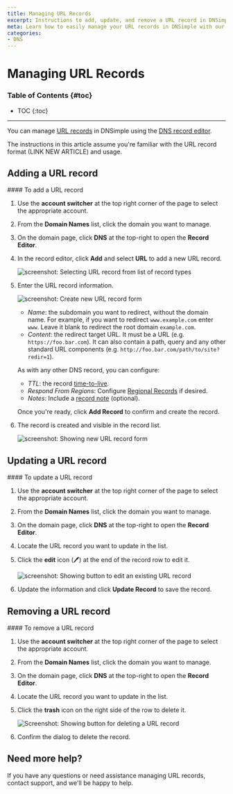 ```yaml
---
title: Managing URL Records
excerpt: Instructions to add, update, and remove a URL record in DNSimple.
meta: Learn how to easily manage your URL records in DNSimple with our step-by-step guide. Add, update, or remove records to optimize your domain's performance.
categories:
- DNS
---
```


# Managing URL Records

### Table of Contents {#toc}

* TOC
{:toc}

---

You can manage [URL records](/articles/url-record/) in DNSimple using the [DNS record editor](/articles/record-editor/).

The instructions in this article assume you're familiar with the URL record format (LINK NEW ARTICLE) and usage.


## Adding a URL record

<div class="section-steps" markdown="1">
#### To add a URL record

1. Use the **account switcher** at the top right corner of the page to select the appropriate account.
1. From the **Domain Names** list, click the domain you want to manage.
1. On the domain page, click **DNS** at the top-right to open the **Record Editor**.
1. In the record editor, click **Add** and select **URL** to add a new URL record.

    ![screenshot: Selecting URL record from list of record types](/files/record-url-create-select.png)

1.  Enter the URL record information.

    ![screenshot: Create new URL record form](/files/record-url-create-new.png)

    - _Name_: the subdomain you want to redirect, without the domain name. For example, if you want to redirect `www.example.com` enter `www`. Leave it blank to redirect the root domain `example.com`.
    - _Content_: the redirect target URL. It must be a URL (e.g. `https://foo.bar.com`). It can also contain a path, query and any other standard URL components (e.g. `http://foo.bar.com/path/to/site?redir=1`).

    As with any other DNS record, you can configure:

    - _TTL_: the record [time-to-live](/articles/what-is-ttl/).
    - _Respond From Regions_: Configure [Regional Records](/articles/regional-records/) if desired.
    - _Notes_: Include a [record note](/articles/record-notes/) (optional).

    Once you're ready, click **Add Record** to confirm and create the record.

1.  The record is created and visible in the record list.

    ![screenshot: Showing new URL record form](/files/record-url-item.png)

</div>


## Updating a URL record

<div class="section-steps" markdown="1">
#### To update a URL record

1. Use the **account switcher** at the top right corner of the page to select the appropriate account.
1. From the **Domain Names** list, click the domain you want to manage.
1. On the domain page, click **DNS** at the top-right to open the **Record Editor**.
1. Locate the URL record you want to update in the list.
1. Click the **edit** icon (🖊️) at the end of the record row to edit it.

    ![screenshot: Showing button to edit an existing URL record](/files/record-url-item-edit.png)

1.  Update the information and click **Update Record** to save the record.
</div>

## Removing a URL record

<div class="section-steps" markdown="1">
#### To remove a URL record

1. Use the **account switcher** at the top right corner of the page to select the appropriate account.
1. From the **Domain Names** list, click the domain you want to manage.
1. On the domain page, click **DNS** at the top-right to open the **Record Editor**.
1. Locate the URL record you want to update in the list.
1. Click the **trash** icon on the right side of the row to delete it.

    ![Screenshot: Showing button for deleting a URL record](/files/record-url-item-delete.png)

1.  Confirm the dialog to delete the record.
</div>

## Need more help?
If you have any questions or need assistance managing URL records,  contact support, and we'll be happy to help.

